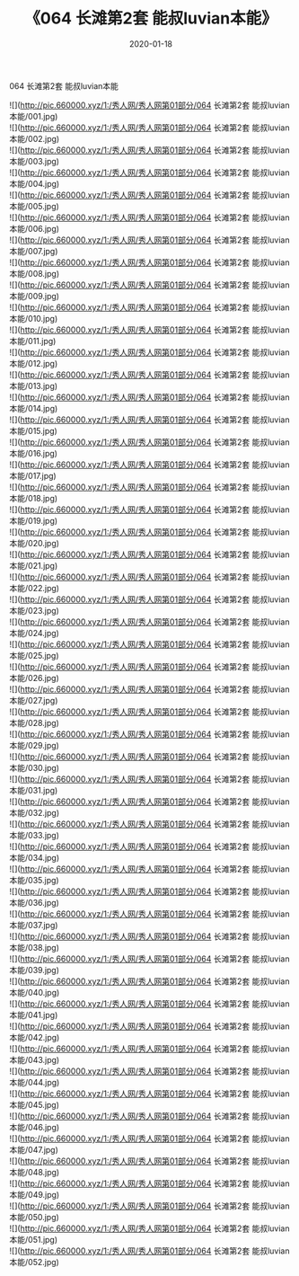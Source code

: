 ﻿---
layout: post
title:  《064 长滩第2套 能叔luvian本能》
date:   2020-01-18
img: http://pic.660000.xyz/1:/秀人网/秀人网第01部分/064 长滩第2套 能叔luvian本能/000.jpg
categories: [美女, 清纯, 唯美]
---

064 长滩第2套 能叔luvian本能

  ![](http://pic.660000.xyz/1:/秀人网/秀人网第01部分/064 长滩第2套 能叔luvian本能/001.jpg) <br> ![](http://pic.660000.xyz/1:/秀人网/秀人网第01部分/064 长滩第2套 能叔luvian本能/002.jpg) <br> ![](http://pic.660000.xyz/1:/秀人网/秀人网第01部分/064 长滩第2套 能叔luvian本能/003.jpg) <br> ![](http://pic.660000.xyz/1:/秀人网/秀人网第01部分/064 长滩第2套 能叔luvian本能/004.jpg) <br> ![](http://pic.660000.xyz/1:/秀人网/秀人网第01部分/064 长滩第2套 能叔luvian本能/005.jpg) <br> ![](http://pic.660000.xyz/1:/秀人网/秀人网第01部分/064 长滩第2套 能叔luvian本能/006.jpg) <br> ![](http://pic.660000.xyz/1:/秀人网/秀人网第01部分/064 长滩第2套 能叔luvian本能/007.jpg) <br> ![](http://pic.660000.xyz/1:/秀人网/秀人网第01部分/064 长滩第2套 能叔luvian本能/008.jpg) <br> ![](http://pic.660000.xyz/1:/秀人网/秀人网第01部分/064 长滩第2套 能叔luvian本能/009.jpg) <br> ![](http://pic.660000.xyz/1:/秀人网/秀人网第01部分/064 长滩第2套 能叔luvian本能/010.jpg) <br> ![](http://pic.660000.xyz/1:/秀人网/秀人网第01部分/064 长滩第2套 能叔luvian本能/011.jpg) <br> ![](http://pic.660000.xyz/1:/秀人网/秀人网第01部分/064 长滩第2套 能叔luvian本能/012.jpg) <br> ![](http://pic.660000.xyz/1:/秀人网/秀人网第01部分/064 长滩第2套 能叔luvian本能/013.jpg) <br> ![](http://pic.660000.xyz/1:/秀人网/秀人网第01部分/064 长滩第2套 能叔luvian本能/014.jpg) <br> ![](http://pic.660000.xyz/1:/秀人网/秀人网第01部分/064 长滩第2套 能叔luvian本能/015.jpg) <br> ![](http://pic.660000.xyz/1:/秀人网/秀人网第01部分/064 长滩第2套 能叔luvian本能/016.jpg) <br> ![](http://pic.660000.xyz/1:/秀人网/秀人网第01部分/064 长滩第2套 能叔luvian本能/017.jpg) <br> ![](http://pic.660000.xyz/1:/秀人网/秀人网第01部分/064 长滩第2套 能叔luvian本能/018.jpg) <br> ![](http://pic.660000.xyz/1:/秀人网/秀人网第01部分/064 长滩第2套 能叔luvian本能/019.jpg) <br> ![](http://pic.660000.xyz/1:/秀人网/秀人网第01部分/064 长滩第2套 能叔luvian本能/020.jpg) <br> ![](http://pic.660000.xyz/1:/秀人网/秀人网第01部分/064 长滩第2套 能叔luvian本能/021.jpg) <br> ![](http://pic.660000.xyz/1:/秀人网/秀人网第01部分/064 长滩第2套 能叔luvian本能/022.jpg) <br> ![](http://pic.660000.xyz/1:/秀人网/秀人网第01部分/064 长滩第2套 能叔luvian本能/023.jpg) <br> ![](http://pic.660000.xyz/1:/秀人网/秀人网第01部分/064 长滩第2套 能叔luvian本能/024.jpg) <br> ![](http://pic.660000.xyz/1:/秀人网/秀人网第01部分/064 长滩第2套 能叔luvian本能/025.jpg) <br> ![](http://pic.660000.xyz/1:/秀人网/秀人网第01部分/064 长滩第2套 能叔luvian本能/026.jpg) <br> ![](http://pic.660000.xyz/1:/秀人网/秀人网第01部分/064 长滩第2套 能叔luvian本能/027.jpg) <br> ![](http://pic.660000.xyz/1:/秀人网/秀人网第01部分/064 长滩第2套 能叔luvian本能/028.jpg) <br> ![](http://pic.660000.xyz/1:/秀人网/秀人网第01部分/064 长滩第2套 能叔luvian本能/029.jpg) <br> ![](http://pic.660000.xyz/1:/秀人网/秀人网第01部分/064 长滩第2套 能叔luvian本能/030.jpg) <br> ![](http://pic.660000.xyz/1:/秀人网/秀人网第01部分/064 长滩第2套 能叔luvian本能/031.jpg) <br> ![](http://pic.660000.xyz/1:/秀人网/秀人网第01部分/064 长滩第2套 能叔luvian本能/032.jpg) <br> ![](http://pic.660000.xyz/1:/秀人网/秀人网第01部分/064 长滩第2套 能叔luvian本能/033.jpg) <br> ![](http://pic.660000.xyz/1:/秀人网/秀人网第01部分/064 长滩第2套 能叔luvian本能/034.jpg) <br> ![](http://pic.660000.xyz/1:/秀人网/秀人网第01部分/064 长滩第2套 能叔luvian本能/035.jpg) <br> ![](http://pic.660000.xyz/1:/秀人网/秀人网第01部分/064 长滩第2套 能叔luvian本能/036.jpg) <br> ![](http://pic.660000.xyz/1:/秀人网/秀人网第01部分/064 长滩第2套 能叔luvian本能/037.jpg) <br> ![](http://pic.660000.xyz/1:/秀人网/秀人网第01部分/064 长滩第2套 能叔luvian本能/038.jpg) <br> ![](http://pic.660000.xyz/1:/秀人网/秀人网第01部分/064 长滩第2套 能叔luvian本能/039.jpg) <br> ![](http://pic.660000.xyz/1:/秀人网/秀人网第01部分/064 长滩第2套 能叔luvian本能/040.jpg) <br> ![](http://pic.660000.xyz/1:/秀人网/秀人网第01部分/064 长滩第2套 能叔luvian本能/041.jpg) <br> ![](http://pic.660000.xyz/1:/秀人网/秀人网第01部分/064 长滩第2套 能叔luvian本能/042.jpg) <br> ![](http://pic.660000.xyz/1:/秀人网/秀人网第01部分/064 长滩第2套 能叔luvian本能/043.jpg) <br> ![](http://pic.660000.xyz/1:/秀人网/秀人网第01部分/064 长滩第2套 能叔luvian本能/044.jpg) <br> ![](http://pic.660000.xyz/1:/秀人网/秀人网第01部分/064 长滩第2套 能叔luvian本能/045.jpg) <br> ![](http://pic.660000.xyz/1:/秀人网/秀人网第01部分/064 长滩第2套 能叔luvian本能/046.jpg) <br> ![](http://pic.660000.xyz/1:/秀人网/秀人网第01部分/064 长滩第2套 能叔luvian本能/047.jpg) <br> ![](http://pic.660000.xyz/1:/秀人网/秀人网第01部分/064 长滩第2套 能叔luvian本能/048.jpg) <br> ![](http://pic.660000.xyz/1:/秀人网/秀人网第01部分/064 长滩第2套 能叔luvian本能/049.jpg) <br> ![](http://pic.660000.xyz/1:/秀人网/秀人网第01部分/064 长滩第2套 能叔luvian本能/050.jpg) <br> ![](http://pic.660000.xyz/1:/秀人网/秀人网第01部分/064 长滩第2套 能叔luvian本能/051.jpg) <br> ![](http://pic.660000.xyz/1:/秀人网/秀人网第01部分/064 长滩第2套 能叔luvian本能/052.jpg) <br>